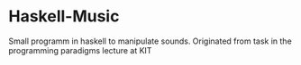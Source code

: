# Haskell-Music
Small programm in haskell to manipulate sounds. Originated from task in the programming paradigms lecture at KIT
